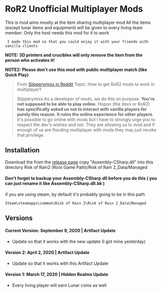 
# RoR2 Unofficial Multiplayer Mods

This is mod aims mostly at the item sharing multiplayer mod
All the items (except lunar items and equipment) will be given to every living team member.
Only the host needs this mod for it to work

     I made this mod so that you could enjoy it with your friends with vanilla clients

**NOTE: 3D printers and crucibles will only remove the item from the person who activates it!**

**NOTE2: Please don't use this mod with public multiplayer match (like Quick Play)**
> 
> From [Slipperymixx in Reddit](https://www.reddit.com/r/riskofrain/comments/bcik2t/how_to_get_ror2_mods_to_work_in_multiplayer/)
> Topic: How to get RoR2 mods to work in multiplayer?
> 
> Slipperymixx
> As a developer of mods, we do this on purpose. **You're not supposed to be able to play online.** Hopoo (the devs or RoR2) **has specifically asked us not to interact with vanilla players for purely this reason**. **It ruins the online experience for other players.** It's possible to go online with mods but I have to strongly urge you to respect the dev's wishes and not. They are allowing us to mod and if enough of us are flooding multiplayer with mods they may just revoke that privilege.


## Installation
Download the from the [release page](https://github.com/CharlZKP/RoR2-MP-Mods/releases)
copy "Assembly-CSharp.dll"
into this directory
Risk of Rain2 (Root Game Path)/Risk of Rain 2_Data/Managed
#### Don't forget to backup your Assembly-CSharp.dll before you do this ( you can just rename it like Assembly-CSharp.dll.bk )

if you are using steam, by default
it's probably going to be in this path

`Steam\steamapps\common\Risk of Rain 2\Risk of Rain 2_Data\Managed`


## Versions
#### Current Version: September 9, ‎2020 | Artifact Update
 - Update so that it works with the new update (I got mine yesterday)

#### Version 2: April 2, ‎2020 | Artifact Update
 - Update so that it works with this Artifact Update

#### Version 1: March ‎17, ‎2020 | Hidden Realms Update
 - Every living player will earn Lunar coins as well 
